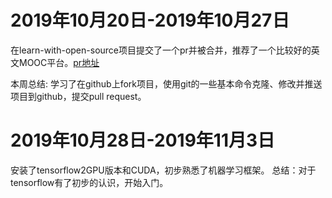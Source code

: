 # 2019年10月20日-2019年10月27日

在learn-with-open-source项目提交了一个pr并被合并，推荐了一个比较好的英文MOOC平台。[pr地址](https://github.com/zhuangbiaowei/learn-with-open-source/pull/112)

本周总结: 学习了在github上fork项目，使用git的一些基本命令克隆、修改并推送项目到github，提交pull request。
 
# 2019年10月28日-2019年11月3日

安装了tensorflow2GPU版本和CUDA，初步熟悉了机器学习框架。
总结：对于tensorflow有了初步的认识，开始入门。
